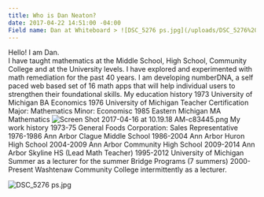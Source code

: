 ```yaml
---
title: Who is Dan Neaton?
date: 2017-04-22 14:51:00 -04:00
Field name: Dan at Whiteboard > ![DSC_5276 ps.jpg](/uploads/DSC_5276%20ps.jpg)
---
```


Hello! I am Dan.     
I have taught mathematics at the Middle School, High School, Community College and at the University levels.
I have explored and experimented with math remediation for the past 40 years. I am developing numberDNA, a self paced
web based set of 16 math apps that will help individual users to strengthen their foundational skills. 
My education history
1973  University of Michigan BA Economics
1976  University of Michigan Teacher Certification
      Major: Mathematics   Minor: Economisc
1985  Eastern Michigan MA Mathematics
![Screen Shot 2017-04-16 at 10.19.18 AM-c83445.png](/uploads/Screen%20Shot%202017-04-16%20at%2010.19.18%20AM-c83445.png)
My work history
1973-75 General Foods Corporation: Sales Representative
1976-1986 Ann Arbor Clague Middle School
1986-2004 Ann Arbor Huron High School
2004-2009 Ann Arbor Community High School
2009-2014 Ann Arbor Skyline HS (Lead Math Teacher)
1995-2012 University of Michigan Summer as a lecturer
           for the summer Bridge Programs (7 summers)
2000-Present  Washtenaw Community College intermittently as 
              a lecturer. 
    
![DSC_5276 ps.jpg](/uploads/DSC_5276%20ps.jpg)


            


          